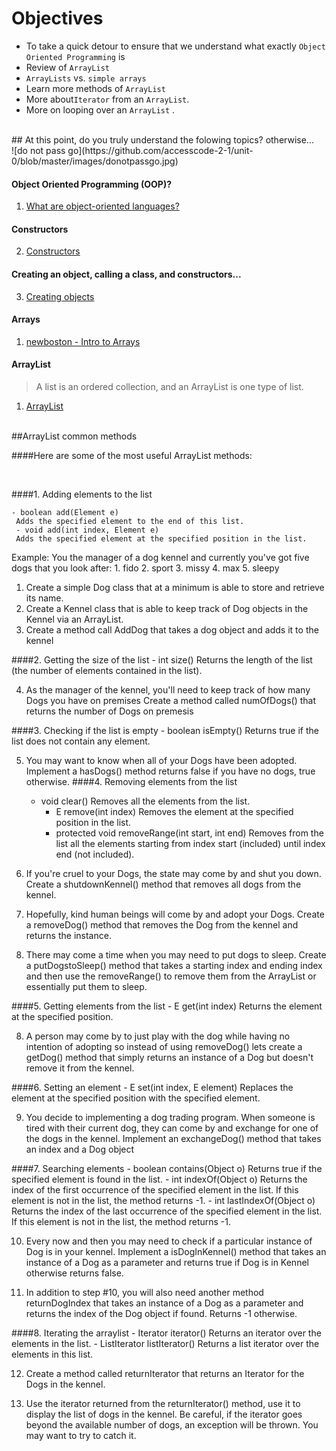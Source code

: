 # Objectives
- To take a quick detour to ensure that we  understand what exactly `Object Oriented Programming` is
- Review of `ArrayList`
- `ArrayLists` vs. `simple arrays`
- Learn more methods of `ArrayList`
- More about`Iterator` from an `ArrayList`.
- More on looping over an `ArrayList` .


<br />
## At this point, do you truly understand the folowing topics? otherwise...
<br />
![do not pass go](https://github.com/accesscode-2-1/unit-0/blob/master/images/donotpassgo.jpg)

#### Object Oriented Programming (OOP)?

1. [What are object-oriented languages?](https://www.youtube.com/watch?v=SS-9y0H3Si8)

#### Constructors

2. [Constructors](https://www.youtube.com/watch?v=tPFuVRbUTwA&list=PLFE2CE09D83EE3E28&index=17)

#### Creating an object, calling a class, and constructors...

3. [Creating objects](https://www.youtube.com/watch?v=XznNdY3Bfvg)

#### Arrays

1. [newboston - Intro to Arrays ](https://www.youtube.com/watch?v=L06uGnF4IpY&list=PLFE2CE09D83EE3E28&index=27)

#### ArrayList

> A list is an ordered collection, and an ArrayList is one type of list.

1. [ArrayList](http://www.lynda.com/Java-tutorials/Using-ArrayLists/184457/374321-4.html)



<br />
##ArrayList common methods

####Here are some of the most useful ArrayList methods:

<br />

####1. Adding elements to the list

    - boolean add(Element e)
     Adds the specified element to the end of this list.
     - void add(int index, Element e)
     Adds the specified element at the specified position in the list.

Example: You the manager of a dog kennel and currently you've got five dogs that you look after:
        1. fido
        2. sport
        3. missy
        4. max
        5. sleepy

1. Create a simple Dog class that at a minimum is able to store and retrieve its name. 
2. Create a Kennel class that is able to keep track of Dog objects in the Kennel via an ArrayList. 
3. Create a method call AddDog that takes a dog object and adds it to the kennel
  

####2. Getting the size of the list
      -    int size()
           Returns the length of the list (the number of elements contained in the list).

4. As the manager of the kennel, you'll need to keep track of how many Dogs you have on premises
   Create a method called numOfDogs() that returns the number of Dogs on premesis

####3. Checking if the list is empty
       -  boolean isEmpty()
          Returns true if the list does not contain any element.

5. You may want to know when all of your Dogs have been adopted. Implement a hasDogs() method returns false if you have no dogs, true otherwise.
####4. Removing elements from the list
    - void clear()
       Removes all the elements from the list.
      - E remove(int index)
        Removes the element at the specified position in the list.
      - protected void removeRange(int start, int end)
       Removes from the list all the elements starting from index start (included) until index end (not included).

6. If you're cruel to your Dogs, the state may come by and shut you down.
   Create a shutdownKennel() method that removes all dogs from the kennel.

7. Hopefully, kind human beings will come by and adopt your Dogs. 
   Create a removeDog() method that removes the Dog from the kennel and returns the instance. 

8. There may come a time when you may need to put dogs to sleep. Create a putDogstoSleep() method that takes a starting index and ending index and then use the removeRange()
   to remove them from the ArrayList or essentially put them to sleep.

####5. Getting elements from the list
     - E get(int index)
         Returns the element at the specified position.

8. A person may come by to just play with the dog while having no intention of adopting so instead of using removeDog() lets create a getDog() method that 
   simply returns an instance of a Dog but doesn't remove it from the kennel.

####6. Setting an element
     - E set(int index, E element)
       Replaces the element at the specified position with the specified element.

9. You decide to implementing a dog trading program. When someone is tired with their current dog, they can come by and exchange for one of the dogs in the kennel.
   Implement an exchangeDog() method that takes an index and a Dog object

####7. Searching elements
     - boolean contains(Object o)
        Returns true if the specified element is found in the list.
     -  int indexOf(Object o)
        Returns the index of the first occurrence of the specified element in the list. If this element is not in the list, the method returns -1.
     -  int lastIndexOf(Object o)
         Returns the index of the last occurrence of the specified element in the list. If this element is not in the list, the method returns -1.

10. Every now and then you may need to check if a particular instance of Dog is in your kennel. Implement a isDogInKennel() method that takes an instance of a Dog as a parameter
and returns true if Dog is in Kennel otherwise returns false.

11. In addition to step #10, you will also need another method returnDogIndex that takes an instance of a Dog as a parameter and returns the index of the Dog object if 
    found. Returns -1 otherwise.


####8. Iterating the arraylist
      - Iterator iterator()
         Returns an iterator over the elements in the list.
      - ListIterator listIterator()
        Returns a list iterator over the elements in this list.

12. Create a method called returnIterator that returns an Iterator for the Dogs in the kennel. 

13. Use the iterator returned from the returnIterator() method, use it to display the list of dogs in the kennel. Be careful, if the iterator goes beyond the available
number of dogs, an exception will be thrown. You may want to try to catch it.

